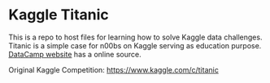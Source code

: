 # Kaggle Titanic
This is a repo to host files for learning how to solve Kaggle data challenges. Titanic is a simple case for n00bs on Kaggle serving as education purpose. [DataCamp website](https://www.datacamp.com/community/open-courses/kaggle-r-tutorial-on-machine-learning#gs.hvkv4M4) has a online source.

Original Kaggle Competition: https://www.kaggle.com/c/titanic
